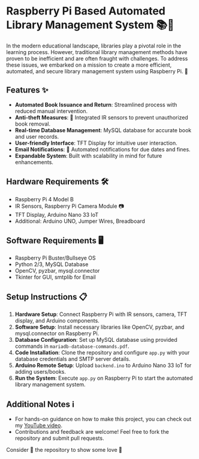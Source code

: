 # Raspberry Pi Based Automated Library Management System 📚🔧

In the modern educational landscape, libraries play a pivotal role in the learning process. However, traditional library management methods have proven to be inefficient and are often fraught with challenges. To address these issues, we embarked on a mission to create a more efficient, automated, and secure library management system using Raspberry Pi. 🚀

## Features ✨

- **Automated Book Issuance and Return**: Streamlined process with reduced manual intervention.
- **Anti-theft Measures**: 🚨 Integrated IR sensors to prevent unauthorized book removal.
- **Real-time Database Management**: MySQL database for accurate book and user records.
- **User-friendly Interface**: TFT Display for intuitive user interaction.
- **Email Notifications**: 📧 Automated notifications for due dates and fines.
- **Expandable System**: Built with scalability in mind for future enhancements.

## Hardware Requirements 🛠️

- Raspberry Pi 4 Model B
- IR Sensors, Raspberry Pi Camera Module 📷
- TFT Display, Arduino Nano 33 IoT
- Additional: Arduino UNO, Jumper Wires, Breadboard

## Software Requirements 🖥️

- Raspberry Pi Buster/Bullseye OS
- Python 2/3, MySQL Database
- OpenCV, pyzbar, mysql.connector
- Tkinter for GUI, smtplib for Email

## Setup Instructions 📋

1. **Hardware Setup**: Connect Raspberry Pi with IR sensors, camera, TFT display, and Arduino components.
2. **Software Setup**: Install necessary libraries like OpenCV, pyzbar, and mysql.connector on Raspberry Pi.
3. **Database Configuration**: Set up MySQL database using provided commands in `mariadb-database-commands.pdf`.
4. **Code Installation**: Clone the repository and configure `app.py` with your database credentials and SMTP server details.
5. **Arduino Remote Setup**: Upload `backend.ino` to Arduino Nano 33 IoT for adding users/books.
6. **Run the System**: Execute `app.py` on Raspberry Pi to start the automated library management system.

## Additional Notes ℹ️

- For hands-on guidance on how to make this project, you can check out my [YouTube video](https://youtu.be/134aHhCnCaM).
- Contributions and feedback are welcome! Feel free to fork the repository and submit pull requests.

Consider 🌟 the repository to show some love 🙏
